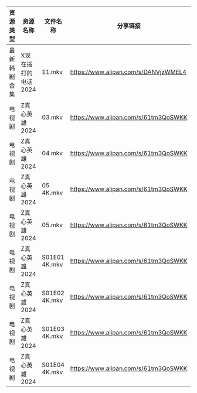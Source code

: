 | 资源类型   | 资源名称         | 文件名称          | 分享链接                                 | 更新时间                |
| ------ | ------------ | ------------- | ------------------------------------ | ------------------- |
| 最新韩剧合集 | X现在拨打的电话2024 | 11.mkv        | https://www.alipan.com/s/DANVjzWMEL4 | 2025-01-04 00:06:23 |
| 电视剧    | Z真心英雄2024    | 03.mkv        | https://www.alipan.com/s/61tm3QoSWKK | 2025-01-04 00:06:31 |
| 电视剧    | Z真心英雄2024    | 04.mkv        | https://www.alipan.com/s/61tm3QoSWKK | 2025-01-04 00:06:31 |
| 电视剧    | Z真心英雄2024    | 05 4K.mkv     | https://www.alipan.com/s/61tm3QoSWKK | 2025-01-04 00:06:31 |
| 电视剧    | Z真心英雄2024    | 05.mkv        | https://www.alipan.com/s/61tm3QoSWKK | 2025-01-04 00:06:30 |
| 电视剧    | Z真心英雄2024    | S01E01 4K.mkv | https://www.alipan.com/s/61tm3QoSWKK | 2025-01-04 00:06:30 |
| 电视剧    | Z真心英雄2024    | S01E02 4K.mkv | https://www.alipan.com/s/61tm3QoSWKK | 2025-01-04 00:06:30 |
| 电视剧    | Z真心英雄2024    | S01E03 4K.mkv | https://www.alipan.com/s/61tm3QoSWKK | 2025-01-04 00:06:30 |
| 电视剧    | Z真心英雄2024    | S01E04 4K.mkv | https://www.alipan.com/s/61tm3QoSWKK | 2025-01-04 00:06:29 |
